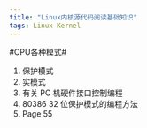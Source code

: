 ```yaml
---
title: "Linux内核源代码阅读基础知识"
tags: Linux Kernel
---
```




#CPU各种模式#
  1. 保护模式 
  1. 实模式
  1. 有关 PC 机硬件接口控制编程
  1. 80386 32 位保护模式的编程方法
  1. Page 55
